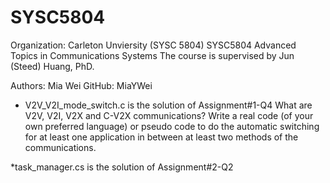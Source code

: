 # SYSC5804
Organization: Carleton Unviersity (SYSC 5804)
SYSC5804 Advanced Topics in Communications Systems 
The course is supervised by Jun (Steed) Huang, PhD. 

Authors: Mia Wei   GitHub: MiaYWei 

* V2V_V2I_mode_switch.c is the solution of Assignment#1-Q4
What are V2V, V2I, V2X and C-V2X communications? Write a real code (of your own preferred
language) or pseudo code to do the automatic switching for at least one application in between
at least two methods of the communications.

*task_manager.cs is the solution of Assignment#2-Q2